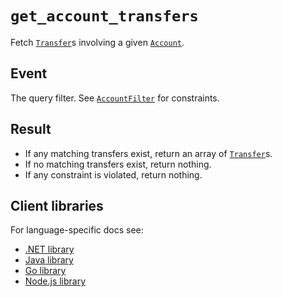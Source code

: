 # `get_account_transfers`

Fetch [`Transfer`](../transfers.md)s involving a given [`Account`](../accounts.md).

## Event

The query filter. See [`AccountFilter`](../account_filter.md) for constraints.

## Result

- If any matching transfers exist, return an array of [`Transfer`](../transfers.md)s.  
- If no matching transfers exist, return nothing.  
- If any constraint is violated, return nothing. 

## Client libraries

For language-specific docs see:

* [.NET library](/src/clients/dotnet/README.md#get-account-transfers)
* [Java library](/src/clients/java/README.md#get-account-transfers)
* [Go library](/src/clients/go/README.md#get-account-transfers)
* [Node.js library](/src/clients/node/README.md#get-account-transfers)
